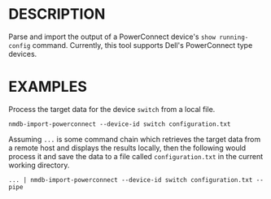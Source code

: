DESCRIPTION
===========

Parse and import the output of a PowerConnect device's `show running-config`
command.  Currently, this tool supports Dell's PowerConnect type devices.


EXAMPLES
========

Process the target data for the device `switch` from a local file.
```
nmdb-import-powerconnect --device-id switch configuration.txt
```

Assuming `...` is some command chain which retrieves the target data from a
remote host and displays the results locally, then the following would process
it and save the data to a file called `configuration.txt` in the current working
directory.
```
... | nmdb-import-powerconnect --device-id switch configuration.txt --pipe
```
